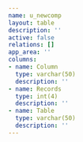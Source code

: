 ```yaml
---
name: u_newcomp
layout: table
description: ''
active: false
relations: []
app_area: ''
columns:
- name: Column
  type: varchar(50)
  description: ''
- name: Records
  type: int(4)
  description: ''
- name: Table
  type: varchar(50)
  description: ''
---
```



